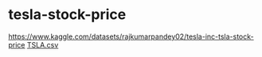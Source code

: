 # tesla-stock-price
https://www.kaggle.com/datasets/rajkumarpandey02/tesla-inc-tsla-stock-price
[TSLA.csv](https://github.com/mathilogu/tesla-stock-price/files/10473636/TSLA.csv)
